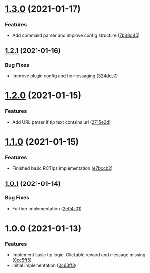 # [1.3.0](https://github.com/raidcraft/rctips/compare/v1.2.1...v1.3.0) (2021-01-17)


### Features

* Add command parser and improve config structure ([7b38d45](https://github.com/raidcraft/rctips/commit/7b38d452acad8d9c290f9c0a653be486ad766cc7))

## [1.2.1](https://github.com/raidcraft/rctips/compare/v1.2.0...v1.2.1) (2021-01-16)


### Bug Fixes

* Improve plugin config and fix messaging ([324dde7](https://github.com/raidcraft/rctips/commit/324dde7cfee456f353f4914b520516bd798dbd15))

# [1.2.0](https://github.com/raidcraft/rctips/compare/v1.1.0...v1.2.0) (2021-01-15)


### Features

* Add URL parser if tip text contains url ([2715e2d](https://github.com/raidcraft/rctips/commit/2715e2da84070ac460847cbb7437a4c8bf7f90db))

# [1.1.0](https://github.com/raidcraft/rctips/compare/v1.0.1...v1.1.0) (2021-01-15)


### Features

* Finished basic RCTips implementation ([e7bccb2](https://github.com/raidcraft/rctips/commit/e7bccb2e978a019ab8acbdf76d6fa1fb1e4b3db6))

## [1.0.1](https://github.com/raidcraft/rctips/compare/v1.0.0...v1.0.1) (2021-01-14)


### Bug Fixes

* Further implementation ([2e04a01](https://github.com/raidcraft/rctips/commit/2e04a01daebb04d10d1c2248d09dd56683e7f69f))

# 1.0.0 (2021-01-13)


### Features

* Implement basic tip logic. Clickable reward and message missing ([8cc5ff5](https://github.com/raidcraft/rctips/commit/8cc5ff5757dd294a27723c4d065ea7eaa63d2277))
* initial implementation ([0c63ff3](https://github.com/raidcraft/rctips/commit/0c63ff386a2f57f07f5862dbef6208312276a58c))
